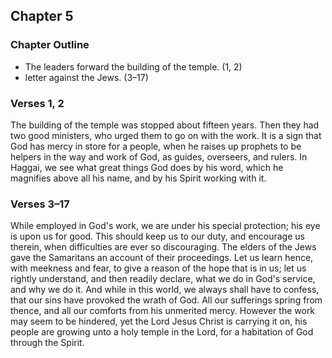 ## Chapter 5

### Chapter Outline

- The leaders forward the building of the temple. (1, 2)
- letter against the Jews. (3–17)

### Verses 1, 2

The building of the temple was stopped about fifteen years. Then they had two good ministers, who urged them to go on with the work. It is a sign that God has mercy in store for a people, when he raises up prophets to be helpers in the way and work of God, as guides, overseers, and rulers. In Haggai, we see what great things God does by his word, which he magnifies above all his name, and by his Spirit working with it.

### Verses 3–17

While employed in God's work, we are under his special protection; his eye is upon us for good. This should keep us to our duty, and encourage us therein, when difficulties are ever so discouraging. The elders of the Jews gave the Samaritans an account of their proceedings. Let us learn hence, with meekness and fear, to give a reason of the hope that is in us; let us rightly understand, and then readily declare, what we do in God's service, and why we do it. And while in this world, we always shall have to confess, that our sins have provoked the wrath of God. All our sufferings spring from thence, and all our comforts from his unmerited mercy. However the work may seem to be hindered, yet the Lord Jesus Christ is carrying it on, his people are growing unto a holy temple in the Lord, for a habitation of God through the Spirit.

